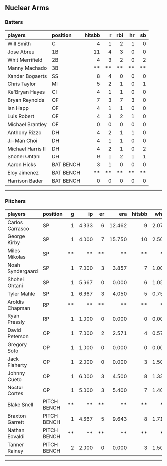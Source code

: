 ## Nuclear Arms

### Batters

 
|players           |position  | hitsbb|  r| rbi| hr| sb| 
|:-----------------|:---------|------:|--:|---:|--:|--:| 
|Will Smith        |C         |      4|  1|   2|  1|  0| 
|Jose Abreu        |1B        |     11|  4|   3|  0|  0| 
|Whit Merrifield   |2B        |      4|  3|   2|  0|  2| 
|Manny Machado     |3B        |     **| **|  **| **| **| 
|Xander Bogaerts   |SS        |      8|  4|   0|  0|  0| 
|Chris Taylor      |MI        |      5|  2|   1|  0|  1| 
|Ke'Bryan Hayes    |CI        |      4|  1|   1|  0|  0| 
|Bryan Reynolds    |OF        |      7|  3|   7|  3|  0| 
|Ian Happ          |OF        |      4|  1|   1|  0|  0| 
|Luis Robert       |OF        |      4|  3|   2|  1|  0| 
|Michael Brantley  |OF        |      0|  0|   0|  0|  0| 
|Anthony Rizzo     |DH        |      4|  2|   1|  1|  0| 
|Ji-Man Choi       |DH        |      4|  1|   1|  0|  0| 
|Michael Harris II |DH        |      4|  2|   1|  0|  2| 
|Shohei Ohtani     |DH        |      9|  1|   2|  1|  1| 
|Aaron Hicks       |BAT BENCH |      3|  1|   0|  0|  0| 
|Eloy Jimenez      |BAT BENCH |     **| **|  **| **| **| 
|Harrison Bader    |BAT BENCH |      0|  0|   0|  0|  0| 


* * *

### Pitchers

 
|players          |position    |  g|    ip| er|    era| hitsbb|  whip| so|  w| sv| 
|:----------------|:-----------|--:|-----:|--:|------:|------:|-----:|--:|--:|--:| 
|Carlos Carrasco  |SP          |  1| 4.333|  6| 12.462|      9| 2.077|  4|  0|  0| 
|George Kirby     |SP          |  1| 4.000|  7| 15.750|     10| 2.500|  2|  0|  0| 
|Miles Mikolas    |SP          | **|    **| **|     **|     **|    **| **| **| **| 
|Noah Syndergaard |SP          |  1| 7.000|  3|  3.857|      7| 1.000|  7|  1|  0| 
|Shohei Ohtani    |SP          |  1| 5.667|  0|  0.000|      6| 1.059| 11|  1|  0| 
|Tyler Mahle      |SP          |  1| 6.667|  3|  4.050|      5| 0.750|  7|  1|  0| 
|Aroldis Chapman  |RP          | **|    **| **|     **|     **|    **| **| **| **| 
|Ryan Pressly     |RP          |  1| 1.000|  0|  0.000|      0| 0.000|  1|  0|  1| 
|David Peterson   |OP          |  1| 7.000|  2|  2.571|      4| 0.571|  8|  0|  0| 
|Gregory Soto     |OP          |  1| 1.000|  0|  0.000|      0| 0.000|  1|  0|  1| 
|Jack Flaherty    |OP          |  1| 2.000|  0|  0.000|      3| 1.500|  2|  0|  0| 
|Johnny Cueto     |OP          |  1| 6.000|  3|  4.500|      8| 1.333|  5|  1|  0| 
|Nestor Cortes    |OP          |  1| 5.000|  3|  5.400|      7| 1.400|  7|  0|  0| 
|Blake Snell      |PITCH BENCH | **|    **| **|     **|     **|    **| **| **| **| 
|Braxton Garrett  |PITCH BENCH |  1| 4.667|  5|  9.643|      8| 1.714|  5|  0|  0| 
|Nathan Eovaldi   |PITCH BENCH | **|    **| **|     **|     **|    **| **| **| **| 
|Tanner Rainey    |PITCH BENCH |  2| 2.000|  0|  0.000|      3| 1.500|  2|  0|  2| 


* * *


